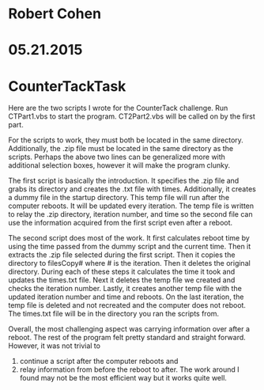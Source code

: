 # Robert Cohen
# 05.21.2015
# CounterTackTask
Here are the two scripts I wrote for the CounterTack challenge.
Run CTPart1.vbs to start the program. CT2Part2.vbs will be called on by the first part.

For the scripts to work, they must both be located in the same directory.
Additionally, the .zip file must be located in the same directory as the scripts.
Perhaps the above two lines can be generalized more with additional selection boxes,
however it will make the program clunky.

The first script is basically the introduction. 
It specifies the .zip file and grabs its directory and creates the .txt file with times.
Additionally, it creates a dummy file in the startup directory. This temp file will
run after the computer reboots. It will be updated every iteration.
The temp file is written to relay the .zip directory, iteration number, and time
so the second file can use the information acquired from the first script even after a reboot.

The second script does most of the work.
It first calculates reboot time by using the time passed from the dummy script and the current time.
Then it extracts the .zip file selected during the first script.
Then it copies the directory to filesCopy# where # is the iteration.
Then it deletes the original directory.
During each of these steps it calculates the time it took and updates the times.txt file.
Next it deletes the temp file we created and checks the iteration number.
Lastly, it creates another temp file with the updated iteration number and time and reboots.
On the last iteration, the temp file is deleted and not recreated and the computer does not reboot.
The times.txt file will be in the directory you ran the scripts from.

Overall, the most challenging aspect was carrying information over after a reboot.
The rest of the program felt pretty standard and straight forward.
However, it was not trivial to 
  1) continue a script after the computer reboots and
  2) relay information from before the reboot to after.
The work around I found may not be the most efficient way but it works quite well.
